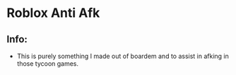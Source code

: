 # Roblox Anti Afk


## Info:

- This is purely something I made out of boardem and to assist in afking in those tycoon games.
